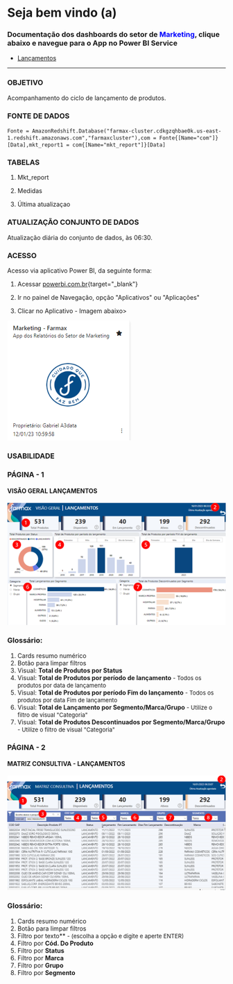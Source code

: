 # **Seja bem vindo (a)**
### Documentação dos dashboards do setor de <span style = "color: blue">Marketing</span>, clique abaixo e navegue para o App no Power BI Service

- [Lançamentos](https://app.powerbi.com/Redirect?action=OpenApp&appId=f194a00f-199a-47b8-bce1-59bcb5635cac&ctid=4019cfa9-aae5-4964-912e-b0e0bb606d37)

---

### OBJETIVO
Acompanhamento do ciclo de lançamento de produtos. 

### FONTE DE DADOS

~~~
Fonte = AmazonRedshift.Database("farmax-cluster.cdkgzqhbae0k.us-east-1.redshift.amazonaws.com","farmaxcluster"),com = Fonte{[Name="com"]}[Data],mkt_report1 = com{[Name="mkt_report"]}[Data]
~~~
### TABELAS

1. Mkt_report

2. Medidas

3. Última atualizaçao 

### ATUALIZAÇÃO CONJUNTO DE DADOS
Atualização diária do conjunto de dados, às 06:30.

### ACESSO
Acesso via aplicativo Power BI, da seguinte forma:

1. Acessar [powerbi.com.br](https://app.powerbi.com/home){target="_blank"}

2. Ir no painel de Navegação, opção "Aplicativos" ou "Aplicações"

3. Clicar no Aplicativo - Imagem abaixo>

![Imagem App Mkt](img_MKT/App_Mkt.png)

### USABILIDADE

### PÁGINA - 1

#### VISÃO GERAL LANÇAMENTOS
![Imagem Visão Geral](img_MKT/Dash_Lancamentos.png)

### Glossário:

1. Cards resumo numérico
2. Botão para limpar filtros
3. Visual: **Total de Produtos por Status** 
4. Visual: **Total de Produtos por período de lançamento**  <font size ="2"> - Todos os produtos por data de lançamento </font>
5. Visual: **Total de Produtos por período Fim do lançamento**  <font size ="2"> - Todos os produtos por data Fim de lançamento </font>
6. Visual: **Total de Lançamento por Segmento/Marca/Grupo**  <font size ="2">- Utilize o filtro de visual "Categoria"</font>
7. Visual: **Total de Produtos Descontinuados por Segmento/Marca/Grupo**  <font size ="2">- Utilize o filtro de visual "Categoria"</font>

### PÁGINA - 2

#### MATRIZ CONSULTIVA - LANÇAMENTOS

![Matriz](img_MKT/Dash_Lancamentos_Matriz.png)



### Glossário:

1. Cards resumo numérico
2. Botão para limpar filtros
3. Filtro por texto**  <font size ="2"> - (escolha a opção e digite e aperte ENTER) </font>
4. Filtro por **Cód. Do Produto**
5. Filtro por **Status**
6. Filtro por **Marca**
7. Filtro por **Grupo**
7. Filtro por **Segmento**
